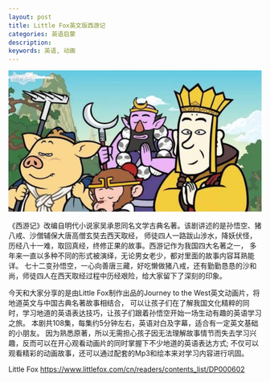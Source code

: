 ```yaml
---
layout: post
title: Little Fox英文版西游记
categories: 英语启蒙
description: 
keywords: 英语, 动画
---
```


![JoyBus.TK](/public/xyj.jpg)

<p>
	《西游记》改编自明代小说家吴承恩同名文学古典名著。该剧讲述的是孙悟空、猪八戒、沙僧辅保大唐高僧玄奘去西天取经，
  师徒四人一路跋山涉水，降妖伏怪，历经八十一难，取回真经，终修正果的故事。西游记作为我国四大名著之一，
  多年来一直以多种不同的形式被演绎，无论男女老少，都对里面的故事内容耳熟能详。
  七十二变孙悟空，一心向善唐三藏，好吃懒做猪八戒，还有勤勤恳恳的沙和尚，师徒四人在西天取经过程中历经艰险，给大家留下了深刻的印象。
  </p>

<p>
今天和大家分享的是由Little Fox制作出品的Journey to the West英文动画片，将地道英文与中国古典名著故事相结合，
可以让孩子们在了解我国文化精粹的同时，学习地道的英语表达技巧，让孩子们跟着孙悟空开始一场生动有趣的英语学习之旅。
本剧共108集，每集约5分钟左右，英语对白及字幕，适合有一定英文基础的小朋友。
因为熟悉原著，所以无需担心孩子因无法理解故事情节而失去学习兴趣，反而可以在开心观看动画片的同时掌握下不少地道的英语表达方式;
不仅可以观看精彩的动画故事，还可以通过配套的Mp3和绘本来对学习内容进行巩固。

Little Fox https://www.littlefox.com/cn/readers/contents_list/DP000602
</p>

